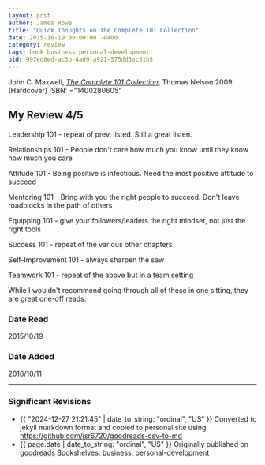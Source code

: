 ```yaml
---
layout: post
author: James Rowe
title: "Quick Thoughts on The Complete 101 Collection"
date: 2015-10-19 00:00:00 -0400
category: review
tags: book business personal-development
uid: 997ed8ed-ac3b-4ad9-a921-575dd3ac31b5
---
```


John C. Maxwell, *[The Complete 101 Collection](https://www.goodreads.com/book/show/6715415)*,  Thomas Nelson 2009 (Hardcover) ISBN: ="1400280605"

## My Review 4/5

Leadership 101 - repeat of prev. listed. Still a great listen.

Relationships 101 - People don't care how much you know until they know how much you care

Attitude 101 - Being positive is infectious. Need the most positive attitude to succeed

Mentoring 101 - Bring with you the right people to succeed. Don't leave roadblocks in the path of others

Equipping 101 - give your followers/leaders the right mindset, not just the right tools

Success 101 - repeat of the various other chapters

Self-Improvement 101 - always sharpen the saw

Teamwork 101 - repeat of the above but in a team setting

While I wouldn't recommend going through all of these in one sitting, they are great one-off reads.

### Date Read
2015/10/19

### Date Added
2016/10/11

---

### Significant Revisions

- {{ "2024-12-27 21:21:45" | date_to_string: "ordinal", "US" }} Converted to jekyll markdown format and copied to personal site using <https://github.com/jsr6720/goodreads-csv-to-md>
- {{ page.date | date_to_string: "ordinal", "US" }} Originally published on [goodreads](https://www.goodreads.com) Bookshelves: business, personal-development